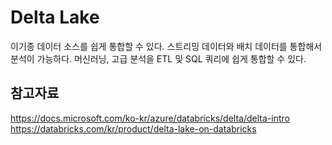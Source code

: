 # Delta Lake

이기종 데이터 소스를 쉽게 통합할 수 있다.
스트리밍 데이터와 배치 데이터를 통합해서 분석이 가능하다.
머신러닝, 고급 분석을 ETL 및 SQL 쿼리에 쉽게 통합할 수 있다.


## 참고자료
https://docs.microsoft.com/ko-kr/azure/databricks/delta/delta-intro
https://databricks.com/kr/product/delta-lake-on-databricks
